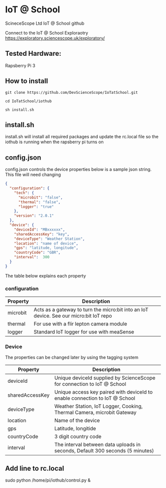 # IoT @ School
ScineceScope Ltd IoT @ School github

Connect to the IoT @ School Exploraotry https://exploratory.sciencescope.uk/exploratory/ 

## Tested Hardware: 
Rapsberry Pi 3

## How to install
```
git clone https://github.com/DevScienceScope/IoTatSchool.git

cd IoTatSchool/iothub

sh install.sh
```

## install.sh
install.sh will install all required packages and update the rc.local file so the iothub is running when the rapsberry pi turns on

## config.json
config.json controls the device properties below is a sample json string. This file will need changing
```json
{
  "configuration": {
    "tech": {
      "microbit": "false",
      "thermal": "false",
      "logger": "true"
    },
    "version": "2.0.1"
  },
  "device": {
    "deviceId": "MBxxxxxx",
    "sharedAccessKey": "key",
    "deviceType": "Weather Station",
    "location": "name of device",
    "gps": "latitude, longitude",
    "countryCode": "GBR",
    "interval":  300
  }
}
```
The table below explains each property
### configuration
| Property  | Description |
| ------------- | ------------- |
| microbit  | Acts as a gateway to turn the micro:bit into an IoT device. See our micro:bit IoT repo  |
| thermal  | For use with a flir lepton camera module  |
| logger  | Standard IoT logger for use with meaSense  |

### Device
The properties can be changed later by using the tagging system

| Property  | Description |
| ------------- | ------------- |
| deviceId  | Unique deviceId supplied by ScienceScope for connection to IoT @ School  |
| sharedAccessKey  | Unique access key paired with deviceId to enable connection to IoT @ School |
| deviceType  | Weather Station, IoT Logger, Cooking, Thermal Camera, microbit Gateway  |
| location  | Name of the device  |
| gps  | Latitude, longitide  |
| countryCode | 3 digit country code  |
| interval  | The interval between data uploads in seconds, Default 300 seconds (5 minutes)  |

## Add line to rc.local
sudo python /home/pi/iothub/control.py &
